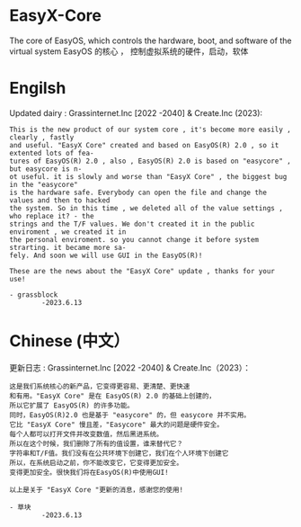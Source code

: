 # EasyX-Core
The core of EasyOS, which controls the hardware, boot, and software of the virtual system
EasyOS 的核心 ， 控制虚拟系统的硬件，启动，软体

# Engilsh
Updated dairy :
Grassinternet.Inc [2022 -2040] & Create.Inc (2023):

	This is the new product of our system core , it's become more easily , clearly , fastly 
	and useful. "EasyX Core" created and based on EasyOS(R) 2.0 , so it extented lots of fea-
	tures of EasyOS(R) 2.0 , also , EasyOS(R) 2.0 is based on "easycore" , but easycore is n-
	ot useful. it is slowly and worse than "EasyX Core" , the biggest bug in the "easycore"
	is the hardware safe. Everybody can open the file and change the values and then to hacked
	the system. So in this time , we deleted all of the value settings , who replace it? - the
	strings and the T/F values. We don't created it in the public enviroment , we created it in
	the personal enviroment. so you cannot change it before system strarting. it became more sa-
	fely. And soon we will use GUI in the EasyOS(R)!
	
	These are the news about the "EasyX Core" update , thanks for your use!
	
	- grassblock 
			-2023.6.13


# Chinese (中文）
更新日志 : 
Grassinternet.Inc [2022 -2040] & Create.Inc（2023）：

	这是我们系统核心的新产品，它变得更容易、更清楚、更快速 
	和有用。"EasyX Core" 是在 EasyOS(R) 2.0 的基础上创建的，
  	所以它扩展了 EasyOS(R) 的许多功能。
 	同时，EasyOS(R)2.0 也是基于 "easycore" 的，但 easycore 并不实用。
	它比 "EasyX Core" 慢且差，"Easycore" 最大的问题是硬件安全。
	每个人都可以打开文件并改变数值，然后黑进系统。
 	所以在这个时候，我们删除了所有的值设置，谁来替代它？
	字符串和T/F值。我们没有在公共环境下创建它，我们在个人环境下创建它
	所以，在系统启动之前，你不能改变它，它变得更加安全。
	变得更加安全。很快我们将在EasyOS(R)中使用GUI!
	
	以上是关于 "EasyX Core "更新的消息，感谢您的使用!
	
	- 草块 
			-2023.6.13

